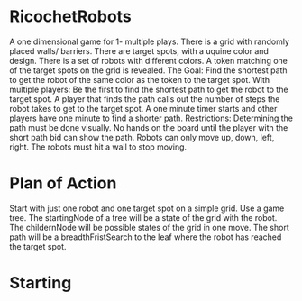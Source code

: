 # RicochetRobots
A one dimensional game for 1- multiple plays.
There is a grid with randomly placed walls/ barriers. 
There are target spots, with a uquine color and design. 
There is a set of robots with different colors. 
A token matching one of the target spots on the grid is revealed.
The Goal: Find the shortest path to get the robot of the same color as the token to the target spot.
With multiple players: Be the first to find the shortest path to get the robot to the target spot.
A player that finds the path calls out the number of steps the robot takes to get to the target spot.
A one minute timer starts and other players have one minute to find a shorter path.
Restrictions:
  Determining the path must be done visually. No hands on the board until the player with the short path bid can show the path.
  Robots can only move up, down, left, right.
  The robots must hit a wall to stop moving. 
  
# Plan of Action
Start with just one robot and one target spot on a simple grid.
Use a game tree. 
The startingNode of a tree will be a state of the grid with the robot.
The childernNode will be possible states of the grid in one move.
The short path will be a breadthFristSearch to the leaf where the robot has reached the target spot.

# Starting
